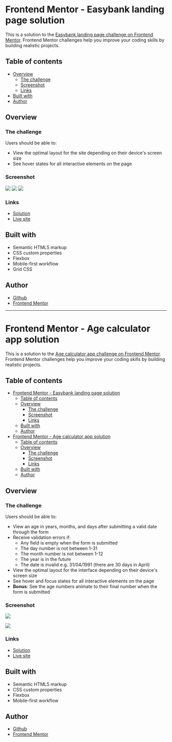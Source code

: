 # Frontend Mentor - Easybank landing page solution

This is a solution to the [Easybank landing page challenge on Frontend Mentor](https://www.frontendmentor.io/challenges/easybank-landing-page-WaUhkoDN). Frontend Mentor challenges help you improve your coding skills by building realistic projects. 

## Table of contents

- [Overview](#overview)
  - [The challenge](#the-challenge)
  - [Screenshot](#screenshot)
  - [Links](#links)
- [Built with](#built-with)
- [Author](#author)

## Overview

### The challenge

Users should be able to:

- View the optimal layout for the site depending on their device's screen size
- See hover states for all interactive elements on the page

### Screenshot

![](./screenshot/screenshot_01.jpeg)
![](./screenshot/screenshot_02.jpeg)
![](./screenshot//screenshot_03.jpeg)

### Links

- [Solution](https://www.frontendmentor.io/solutions/age-calculator-app-main-with-html-and-css-vpTsHXrtHi)
- [Live site](https://alex1999-03.github.io/age-calculator-app-main/)

## Built with

- Semantic HTML5 markup
- CSS custom properties
- Flexbox
- Mobile-first workflow
- Grid CSS

## Author

- [Github](https://github.com/Alex1999-03)
- [Frontend Mentor](https://www.frontendmentor.io/profile/Alex1999-03)










**************************


# Frontend Mentor - Age calculator app solution

This is a solution to the [Age calculator app challenge on Frontend Mentor](https://www.frontendmentor.io/challenges/age-calculator-app-dF9DFFpj-Q). Frontend Mentor challenges help you improve your coding skills by building realistic projects. 

## Table of contents

- [Frontend Mentor - Easybank landing page solution](#frontend-mentor---easybank-landing-page-solution)
  - [Table of contents](#table-of-contents)
  - [Overview](#overview)
    - [The challenge](#the-challenge)
    - [Screenshot](#screenshot)
    - [Links](#links)
  - [Built with](#built-with)
  - [Author](#author)
- [Frontend Mentor - Age calculator app solution](#frontend-mentor---age-calculator-app-solution)
  - [Table of contents](#table-of-contents-1)
  - [Overview](#overview-1)
    - [The challenge](#the-challenge-1)
    - [Screenshot](#screenshot-1)
    - [Links](#links-1)
  - [Built with](#built-with-1)
  - [Author](#author-1)

## Overview

### The challenge

Users should be able to:

- View an age in years, months, and days after submitting a valid date through the form
- Receive validation errors if:
  - Any field is empty when the form is submitted
  - The day number is not between 1-31
  - The month number is not between 1-12
  - The year is in the future
  - The date is invalid e.g. 31/04/1991 (there are 30 days in April)
- View the optimal layout for the interface depending on their device's screen size
- See hover and focus states for all interactive elements on the page
- **Bonus**: See the age numbers animate to their final number when the form is submitted

### Screenshot

![](https://github.com/Alex1999-03/age-calculator-app-main/assets/64668518/e81b9dfe-811d-476b-b224-5dad5f03d739)

![](https://github.com/Alex1999-03/age-calculator-app-main/assets/64668518/4b2c7441-d3df-4133-996a-5ed49b77bbf6)

### Links

- [Solution](https://www.frontendmentor.io/solutions/age-calculator-app-main-with-html-and-css-vpTsHXrtHi)
- [Live site](https://alex1999-03.github.io/age-calculator-app-main/)

## Built with

- Semantic HTML5 markup
- CSS custom properties
- Flexbox
- Mobile-first workflow

## Author

- [Github](https://github.com/Alex1999-03)
- [Frontend Mentor](https://www.frontendmentor.io/profile/Alex1999-03)
